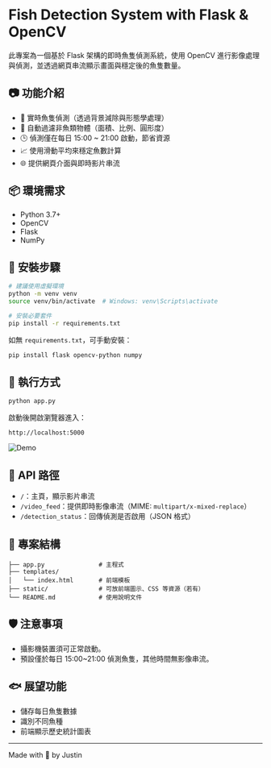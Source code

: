 # Fish Detection System with Flask & OpenCV

此專案為一個基於 Flask 架構的即時魚隻偵測系統，使用 OpenCV 進行影像處理與偵測，並透過網頁串流顯示畫面與穩定後的魚隻數量。

## 📷 功能介紹

- 🎯 實時魚隻偵測（透過背景減除與形態學處理）
- 🧠 自動過濾非魚類物體（面積、比例、圓形度）
- 🕒 偵測僅在每日 15:00 ~ 21:00 啟動，節省資源
- 📈 使用滑動平均來穩定魚數計算
- 🌐 提供網頁介面與即時影片串流

## 📦 環境需求

- Python 3.7+
- OpenCV
- Flask
- NumPy

## 🔧 安裝步驟

```bash
# 建議使用虛擬環境
python -m venv venv
source venv/bin/activate  # Windows: venv\Scripts\activate

# 安裝必要套件
pip install -r requirements.txt
```

如無 `requirements.txt`，可手動安裝：

```bash
pip install flask opencv-python numpy
```

## 🚀 執行方式

```bash
python app.py
```

啟動後開啟瀏覽器進入：
```
http://localhost:5000
```
![Demo](static/demo.gif)

## 🧪 API 路徑

- `/`：主頁，顯示影片串流
- `/video_feed`：提供即時影像串流（MIME: `multipart/x-mixed-replace`）
- `/detection_status`：回傳偵測是否啟用（JSON 格式）

## 📁 專案結構

```
├── app.py               # 主程式
├── templates/
│   └── index.html       # 前端模板
├── static/              # 可放前端圖示、CSS 等資源（若有）
└── README.md            # 使用說明文件
```

## 🛡️ 注意事項

- 攝影機裝置須可正常啟動。
- 預設僅於每日 15:00~21:00 偵測魚隻，其他時間無影像串流。

## 🐟 展望功能

- 儲存每日魚隻數據
- 識別不同魚種
- 前端顯示歷史統計圖表

---

Made with 🐠 by Justin
